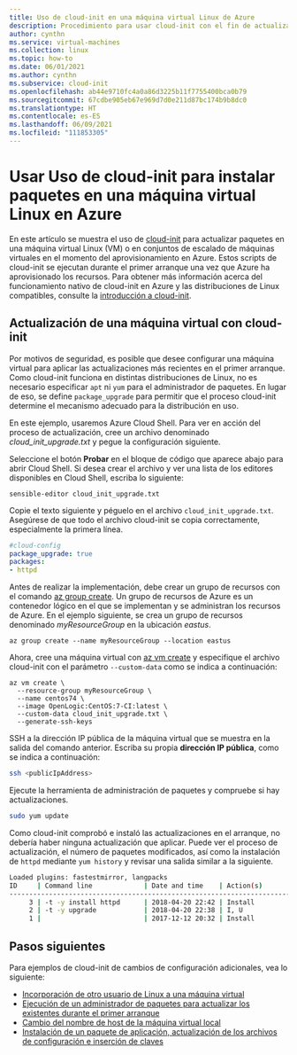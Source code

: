 ```yaml
---
title: Uso de cloud-init en una máquina virtual Linux de Azure
description: Procedimiento para usar cloud-init con el fin de actualizar e instalar paquetes en una máquina virtual Linux con la CLI de Azure
author: cynthn
ms.service: virtual-machines
ms.collection: linux
ms.topic: how-to
ms.date: 06/01/2021
ms.author: cynthn
ms.subservice: cloud-init
ms.openlocfilehash: ab44e9710fc4a0a86d3225b11f7755400bca0b79
ms.sourcegitcommit: 67cdbe905eb67e969d7d0e211d87bc174b9b8dc0
ms.translationtype: HT
ms.contentlocale: es-ES
ms.lasthandoff: 06/09/2021
ms.locfileid: "111853305"
---
```

# <a name="use-cloud-init-to-update-and-install-packages-in-a-linux-vm-in-azure"></a>Usar Uso de cloud-init para instalar paquetes en una máquina virtual Linux en Azure
En este artículo se muestra el uso de [cloud-init](https://cloudinit.readthedocs.io) para actualizar paquetes en una máquina virtual Linux (VM) o en conjuntos de escalado de máquinas virtuales en el momento del aprovisionamiento en Azure. Estos scripts de cloud-init se ejecutan durante el primer arranque una vez que Azure ha aprovisionado los recursos. Para obtener más información acerca del funcionamiento nativo de cloud-init en Azure y las distribuciones de Linux compatibles, consulte la [introducción a cloud-init](using-cloud-init.md).

## <a name="update-a-vm-with-cloud-init"></a>Actualización de una máquina virtual con cloud-init
Por motivos de seguridad, es posible que desee configurar una máquina virtual para aplicar las actualizaciones más recientes en el primer arranque. Como cloud-init funciona en distintas distribuciones de Linux, no es necesario especificar `apt` ni `yum` para el administrador de paquetes. En lugar de eso, se define `package_upgrade` para permitir que el proceso cloud-init determine el mecanismo adecuado para la distribución en uso. 

En este ejemplo, usaremos Azure Cloud Shell. Para ver en acción del proceso de actualización, cree un archivo denominado *cloud_init_upgrade.txt* y pegue la configuración siguiente. 

Seleccione el botón **Probar** en el bloque de código que aparece abajo para abrir Cloud Shell. Si desea crear el archivo y ver una lista de los editores disponibles en Cloud Shell, escriba lo siguiente:

```azurecli-interactive
sensible-editor cloud_init_upgrade.txt 
```

Copie el texto siguiente y péguelo en el archivo `cloud_init_upgrade.txt`. Asegúrese de que todo el archivo cloud-init se copia correctamente, especialmente la primera línea.  

```yaml
#cloud-config
package_upgrade: true
packages:
- httpd
```

Antes de realizar la implementación, debe crear un grupo de recursos con el comando [az group create](/cli/azure/group). Un grupo de recursos de Azure es un contenedor lógico en el que se implementan y se administran los recursos de Azure. En el ejemplo siguiente, se crea un grupo de recursos denominado *myResourceGroup* en la ubicación *eastus*.

```azurecli-interactive 
az group create --name myResourceGroup --location eastus
```

Ahora, cree una máquina virtual con [az vm create](/cli/azure/vm) y especifique el archivo cloud-init con el parámetro `--custom-data` como se indica a continuación:

```azurecli-interactive 
az vm create \
  --resource-group myResourceGroup \
  --name centos74 \
  --image OpenLogic:CentOS:7-CI:latest \
  --custom-data cloud_init_upgrade.txt \
  --generate-ssh-keys 
```

SSH a la dirección IP pública de la máquina virtual que se muestra en la salida del comando anterior. Escriba su propia **dirección IP pública**, como se indica a continuación:

```bash
ssh <publicIpAddress>
```

Ejecute la herramienta de administración de paquetes y compruebe si hay actualizaciones.

```bash
sudo yum update
```

Como cloud-init comprobó e instaló las actualizaciones en el arranque, no debería haber ninguna actualización que aplicar.  Puede ver el proceso de actualización, el número de paquetes modificados, así como la instalación de `httpd` mediante `yum history` y revisar una salida similar a la siguiente.

```bash
Loaded plugins: fastestmirror, langpacks
ID     | Command line             | Date and time    | Action(s)      | Altered
-------------------------------------------------------------------------------
     3 | -t -y install httpd      | 2018-04-20 22:42 | Install        |    5
     2 | -t -y upgrade            | 2018-04-20 22:38 | I, U           |   65
     1 |                          | 2017-12-12 20:32 | Install        |  522
```

## <a name="next-steps"></a>Pasos siguientes
Para ejemplos de cloud-init de cambios de configuración adicionales, vea lo siguiente:
 
- [Incorporación de otro usuario de Linux a una máquina virtual](cloudinit-add-user.md)
- [Ejecución de un administrador de paquetes para actualizar los existentes durante el primer arranque](cloudinit-update-vm.md)
- [Cambio del nombre de host de la máquina virtual local](cloudinit-update-vm-hostname.md) 
- [Instalación de un paquete de aplicación, actualización de los archivos de configuración e inserción de claves](tutorial-automate-vm-deployment.md)
